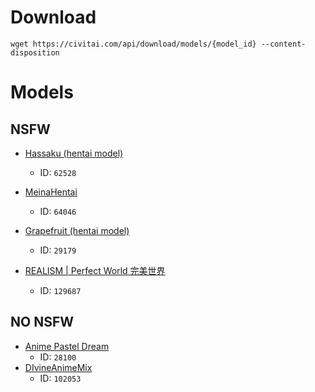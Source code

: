 # Download
`wget https://civitai.com/api/download/models/{model_id} --content-disposition`

# Models
## NSFW
* [Hassaku (hentai model)](https://civitai.com/models/2583/hassaku-hentai-model)
    * ID: `62528`
* [MeinaHentai](https://civitai.com/models/12606/meinahentai)
    * ID: `64046`
* [Grapefruit (hentai model)](https://civitai.com/models/24383/grapefruit-hentai-model)
    * ID: `29179`

* [REALISM | Perfect World 完美世界](https://civitai.com/models/8281/perfect-world)
     * ID: `129687`
       
## NO NSFW
* [Anime Pastel Dream](https://civitai.com/models/23521/anime-pastel-dream)
    * ID: `28100`
* [DIvineAnimeMix](https://civitai.com/models/95587/divineanimemix)
    * ID: `102053`
